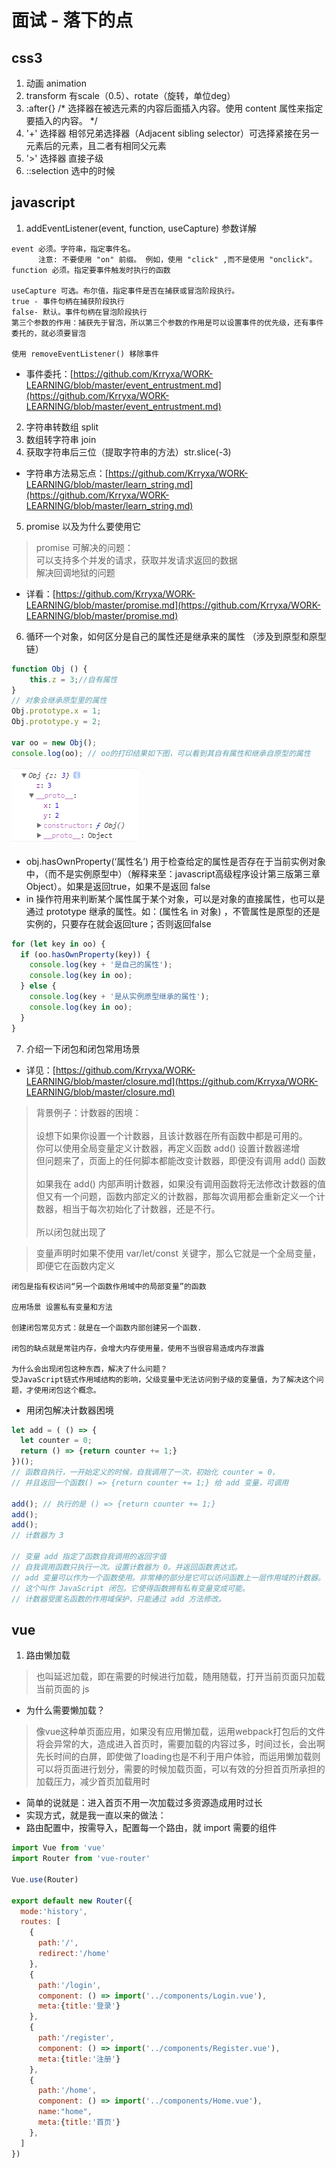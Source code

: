 # 面试 - 落下的点

## css3
1. 动画 animation
2. transform 有scale（0.5）、rotate（旋转，单位deg）
3. :after{} /* 选择器在被选元素的内容后面插入内容。使用 content 属性来指定要插入的内容。 */
4. '+' 选择器 相邻兄弟选择器（Adjacent sibling selector）可选择紧接在另一元素后的元素，且二者有相同父元素
6. '>' 选择器 直接子级
7. ::selection 选中的时候

## javascript
1. addEventListener(event, function, useCapture) 参数详解
```
event 必须。字符串，指定事件名。
      注意: 不要使用 "on" 前缀。 例如，使用 "click" ,而不是使用 "onclick"。 
function 必须。指定要事件触发时执行的函数

useCapture 可选。布尔值，指定事件是否在捕获或冒泡阶段执行。
true - 事件句柄在捕获阶段执行
false- 默认。事件句柄在冒泡阶段执行
第三个参数的作用：捕获先于冒泡，所以第三个参数的作用是可以设置事件的优先级，还有事件委托的，就必须要冒泡

使用 removeEventListener() 移除事件
```
- 事件委托：[https://github.com/Krryxa/WORK-LEARNING/blob/master/event_entrustment.md](https://github.com/Krryxa/WORK-LEARNING/blob/master/event_entrustment.md)


2. 字符串转数组 split
3. 数组转字符串 join
4. 获取字符串后三位（提取字符串的方法）str.slice(-3)
- 字符串方法易忘点：[https://github.com/Krryxa/WORK-LEARNING/blob/master/learn_string.md](https://github.com/Krryxa/WORK-LEARNING/blob/master/learn_string.md)

5. promise 以及为什么要使用它
> promise 可解决的问题：<br>
> 可以支持多个并发的请求，获取并发请求返回的数据<br>
> 解决回调地狱的问题
- 详看：[https://github.com/Krryxa/WORK-LEARNING/blob/master/promise.md](https://github.com/Krryxa/WORK-LEARNING/blob/master/promise.md)


6. 循环一个对象，如何区分是自己的属性还是继承来的属性 （涉及到原型和原型链）
```javascript
function Obj () {
    this.z = 3;//自有属性
}
// 对象会继承原型里的属性
Obj.prototype.x = 1;
Obj.prototype.y = 2;

var oo = new Obj();
console.log(oo); // oo的打印结果如下图，可以看到其自有属性和继承自原型的属性
```
![](https://github.com/Krryxa/WORK-LEARNING/blob/master/images/p_13.jpg)
- obj.hasOwnProperty(‘属性名’) 用于检查给定的属性是否存在于当前实例对象中，（而不是实例原型中）（解释来至：javascript高级程序设计第三版第三章Object）。如果是返回true，如果不是返回 false
- in 操作符用来判断某个属性属于某个对象，可以是对象的直接属性，也可以是通过 prototype 继承的属性。如：(属性名 in 对象) ，不管属性是原型的还是实例的，只要存在就会返回ture；否则返回false
```javascript
for (let key in oo) {
  if (oo.hasOwnProperty(key)) {
    console.log(key + '是自己的属性');
    console.log(key in oo);
  } else {
    console.log(key + '是从实例原型继承的属性');
    console.log(key in oo);
  }
}
```

7. 介绍一下闭包和闭包常用场景
- 详见：[https://github.com/Krryxa/WORK-LEARNING/blob/master/closure.md](https://github.com/Krryxa/WORK-LEARNING/blob/master/closure.md)
> 背景例子：计数器的困境：<br><br>
设想下如果你设置一个计数器，且该计数器在所有函数中都是可用的。<br>
你可以使用全局变量定义计数器，再定义函数 add() 设置计数器递增<br>
但问题来了，页面上的任何脚本都能改变计数器，即便没有调用 add() 函数<br><br>
如果我在 add() 内部声明计数器，如果没有调用函数将无法修改计数器的值<br>
但又有一个问题，函数内部定义的计数器，那每次调用都会重新定义一个计数器，相当于每次初始化了计数器，还是不行。<br><br>
所以闭包就出现了

> 变量声明时如果不使用 var/let/const 关键字，那么它就是一个全局变量，即便它在函数内定义

```
闭包是指有权访问“另一个函数作用域中的局部变量”的函数

应用场景 设置私有变量和方法

创建闭包常见方式：就是在一个函数内部创建另一个函数.

闭包的缺点就是常驻内存，会增大内存使用量，使用不当很容易造成内存泄露

为什么会出现闭包这种东西，解决了什么问题？
受JavaScript链式作用域结构的影响，父级变量中无法访问到子级的变量值，为了解决这个问题，才使用闭包这个概念。
```

- 用闭包解决计数器困境
```javascript
let add = ( () => {
  let counter = 0;
  return () => {return counter += 1;}
})();
// 函数自执行，一开始定义的时候，自我调用了一次，初始化 counter = 0，
// 并且返回一个函数() => {return counter += 1;} 给 add 变量，可调用

add(); // 执行的是 () => {return counter += 1;}
add();
add();
// 计数器为 3

// 变量 add 指定了函数自我调用的返回字值
// 自我调用函数只执行一次。设置计数器为 0。并返回函数表达式。
// add 变量可以作为一个函数使用。非常棒的部分是它可以访问函数上一层作用域的计数器。
// 这个叫作 JavaScript 闭包。它使得函数拥有私有变量变成可能。
// 计数器受匿名函数的作用域保护，只能通过 add 方法修改。
```

## vue
1. 路由懒加载
> 也叫延迟加载，即在需要的时候进行加载，随用随载，打开当前页面只加载当前页面的 js

- 为什么需要懒加载？
> 像vue这种单页面应用，如果没有应用懒加载，运用webpack打包后的文件将会异常的大，造成进入首页时，需要加载的内容过多，时间过长，会出啊先长时间的白屏，即使做了loading也是不利于用户体验，而运用懒加载则可以将页面进行划分，需要的时候加载页面，可以有效的分担首页所承担的加载压力，减少首页加载用时

- 简单的说就是：进入首页不用一次加载过多资源造成用时过长
- 实现方式，就是我一直以来的做法：
- 路由配置中，按需导入，配置每一个路由，就 import 需要的组件
```javascript
import Vue from 'vue'
import Router from 'vue-router'

Vue.use(Router)

export default new Router({
  mode:'history',
  routes: [
  	{
      path:'/',
      redirect:'/home'
    },
    {
      path:'/login',
      component: () => import('../components/Login.vue'),
      meta:{title:'登录'}
    },
    {
      path:'/register',
      component: () => import('../components/Register.vue'),
      meta:{title:'注册'}
    },
  	{
      path:'/home',
      component: () => import('../components/Home.vue'),
      name:"home",
      meta:{title:'首页'}
    },
  ]
})

```

